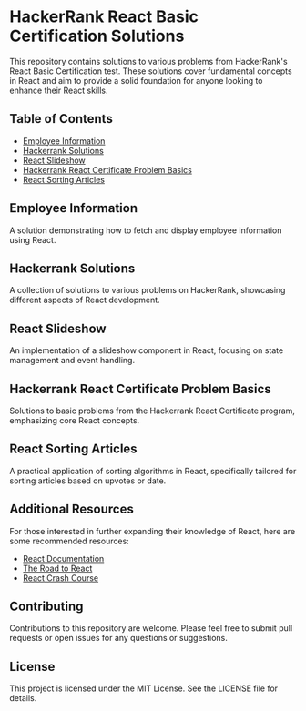 # HackerRank React Basic Certification Solutions

This repository contains solutions to various problems from HackerRank's React Basic Certification test. These solutions cover fundamental concepts in React and aim to provide a solid foundation for anyone looking to enhance their React skills.

## Table of Contents

- [Employee Information](#employee-information)
- [Hackerrank Solutions](#hackerrank-solutions)
- [React Slideshow](#react-slideshow)
- [Hackerrank React Certificate Problem Basics](#hackerrank-react-certificate-problem-basics)
- [React Sorting Articles](#react-sorting-articles)

## Employee Information

A solution demonstrating how to fetch and display employee information using React.

## Hackerrank Solutions

A collection of solutions to various problems on HackerRank, showcasing different aspects of React development.

## React Slideshow

An implementation of a slideshow component in React, focusing on state management and event handling.

## Hackerrank React Certificate Problem Basics

Solutions to basic problems from the Hackerrank React Certificate program, emphasizing core React concepts.

## React Sorting Articles

A practical application of sorting algorithms in React, specifically tailored for sorting articles based on upvotes or date.

## Additional Resources

For those interested in further expanding their knowledge of React, here are some recommended resources:

- [React Documentation](https://reactjs.org/docs/getting-started.html)
- [The Road to React](https://www.freecodecamp.org/news/the-road-to-react/)
- [React Crash Course](https://www.youtube.com/watch?v=sBws8MSXN7A)

## Contributing

Contributions to this repository are welcome. Please feel free to submit pull requests or open issues for any questions or suggestions.

## License

This project is licensed under the MIT License. See the LICENSE file for details.

